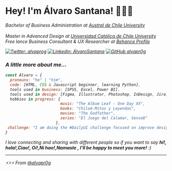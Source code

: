 
# Hey! I'm Álvaro Santana! 🧉🧉🧉

<p><em>Bachelor of Business Administration at <a href="http://www.uach.cl" target="_blank">Austral de Chile University</a><br />
  </br>Master in Advanced Design at <a href="https://www.uc.cl">Universidad Católica de Chile University</a>
  </br>Free lance Business Consultant & UX Researcher at <a href="https://www.behance.net/alvaprog">Behance Profile</a>

[![Twitter: alvaprog](https://img.shields.io/twitter/follow/alvaprog?style=social)](https://twitter.com/alvaprog)
[![Linkedin: ÁlvaroSantana](https://img.shields.io/badge/-alvaprog-blue?style=flat-square&logo=Linkedin&logoColor=white&link=https://www.linkedin.com/in/ajsantana/)](https://www.linkedin.com/in/ajsantana/)
[![GitHub alvapr0g](https://img.shields.io/github/followers/thaiane?label=follow&style=social)](https://github.com/alvapr0g)


### A little more about me...  

```javascript
const Álvaro = {
  pronouns: "he" | "him",
  code: [HTML, CSS & Javascript beginner, learning Python],
  tools used in business: [SPSS, Excel, Power BI],
  tools used in design: [Figma, Illustrator, Photoshop, InDesign, Jira, Kanban, Miro],
  hobbies in progress: {
                        music: "The Album Leaf - One Day XX",
                        books: "Chiloé-Mitos y Leyendas",
                        movies: "The Godfather",
                        series: "El Juego del Calamar, Sense8"
                      },
 challenge: "I am doing the #DailyUI challenge focused on improve design skills"
}
```

<p><em> I love connecting and sharing with different people</b> so if you want to say <b>hi!, hola!,Ciao!, Oi!,Ni hao!,Namaste , I'll be happy to meet you more!</b> :)</em>

---

⚡⚡⚡ From [@alvapr0g](https://github.com/alvapr0g)
<!--
**alvapr0g/alvapr0g** is a ✨ _special_ ✨ repository because its `README.md` (this file) appears on your GitHub profile.

Here are some ideas to get you started:

- 🔭 I’m currently working on ...
- 🌱 I’m currently learning ...
- 👯 I’m looking to collaborate on ...
- 🤔 I’m looking for help with ...
- 💬 Ask me about ...
- 📫 How to reach me: ...
- 😄 Pronouns: ...
- ⚡ Fun fact: ...
-->
